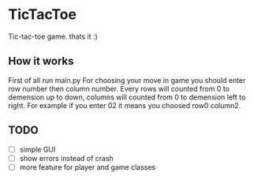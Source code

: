# TicTacToe
Tic-tac-toe game. thats it :)

## How it works
First of all run main.py
For choosing your move in game you should enter row number then column number. Every rows will counted from 0 to demension up to down, columns will counted from 0 to demension left to right. For example if you enter 02 it means you choosed row0 column2.

## TODO
- [ ] simple GUI 
- [ ] show errors instead of crash
- [ ] more feature for player and game classes